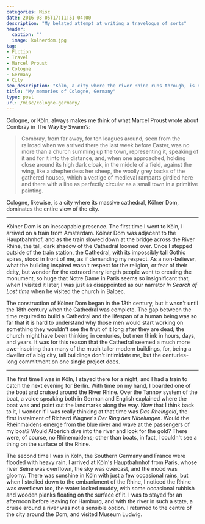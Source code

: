 ```yaml
---
categories: Misc
date: 2016-08-05T17:11:51-04:00
description: "My belated attempt at writing a travelogue of sorts"
header:
  caption: ""
  image: kolnerdom.jpg
tag:
- Fiction
- Travel
- Marcel Proust
- Cologne
- Germany
- City
seo_description: "Köln, a city where the river Rhine runs through, is defined by its enormous cathedral"
title: "My memories of Cologne, Germany"
type: post
url: /misc/cologne-germany/
---
```

Cologne, or Köln, always makes me think of what Marcel Proust wrote about Combray in The Way by Swann’s:

> Combray, from far away, for ten leagues around, seen from the railroad when we arrived there the last week before Easter, was no more than a church summing up the town, representing it, speaking of it and for it into the distance, and, when one approached, holding close around its high dark cloak, in the middle of a field, against the wing, like a shepherdess her sheep, the woolly grey backs of the gathered houses, which a vestige of medieval ramparts girdled here and there with a line as perfectly circular as a small town in a primitive painting.

Cologne, likewise, is a city where its massive cathedral, Kölner Dom, dominates the entire view of the city.

***

Kölner Dom is an inescapable presence. The first time I went to Köln, I arrived on a train from Amsterdam. Kölner Dom was adjacent to the Hauptbahnhof, and as the train slowed down at the bridge across the River Rhine, the tall, dark shadow of the Cathedral loomed over. Once I stepped outside of the train station, the Cathedral, with its impossibly tall Gothic spires, stood in front of me, as if demanding my respect. As a non-believer, what the building inspired wasn't respect for the religion, or fear of their deity, but wonder for the extraordinary length people went to creating the monument, so huge that Notre Dame in Paris seems so insignificant that, when I visited it later, I was just as disappointed as our narrator *In Search of Lost time* when he visited the church in Balbec.

The construction of Kölner Dom began in the 13th century, but it wasn't until the 18th century when the Cathedral was complete. The gap between the time required to build a Cathedral and the lifespan of a human being was so far that it is hard to understand why those men would start working on something they wouldn't see the fruit of it long after they are dead; the church might have been thinking in centuries, but men think in hours, days, and years. It was for this reason that the Cathedral seemed a much more awe-inspiring than many of the much taller modern buildings, for, being a dweller of a big city, tall buildings don't intimidate me, but the centuries-long commitment on one single project does.

***

The first time I was in Köln, I stayed there for a night, and I had a train to catch the next evening for Berlin. With time on my hand, I boarded one of the boat and cruised around the River Rhine. Over the Tannoy system of the boat, a voice speaking both in German and English explained where the boat was and point out the landmarks along the way. Now that I think back to it, I wonder if I was really thinking at that time was *Das Rheingold*, the first instalment of Richard Wagner's *Der Ring des Nibelungen*. Would the Rheinmaidens emerge from the blue river and wave at the passengers of my boat? Would Alberich dive into the river and look for the gold? There were, of course, no Rhinemaidens; other than boats, in fact, I couldn't see a thing on the surface of the Rhine.

The second time I was in Köln, the Southern Germany and France were flooded with heavy rain. I arrived at Köln's Hauptbahnhof from Paris, whose river Seine was overflown, the sky was overcast, and the mood was gloomy. There was sunshine in Köln with just a few occasional rains, but when I strolled down to the embankment of the Rhine, I noticed the Rhine was overflown too, the water looked muddy, with some occasional rubbish and wooden planks floating on the surface of it. I was to stayed for an afternoon before leaving for Hamburg, and with the river in such a state, a cruise around a river was not a sensible option. I returned to the centre of the city around the Dom, and visited Museum Ludwig.
